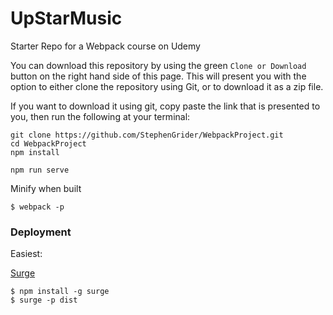 # UpStarMusic
Starter Repo for a Webpack course on Udemy

You can download this repository by using the green `Clone or Download` button on the right hand side of this page.  This will present you with the option to either clone the repository using Git, or to download it as a zip file.

If you want to download it using git, copy paste the link that is presented to you, then run the following at your terminal:

```
git clone https://github.com/StephenGrider/WebpackProject.git
cd WebpackProject
npm install
```

```
npm run serve

```

Minify when built

```
$ webpack -p

```

### Deployment

Easiest:

[Surge](https://surge.sh/)

```
$ npm install -g surge
$ surge -p dist

```
